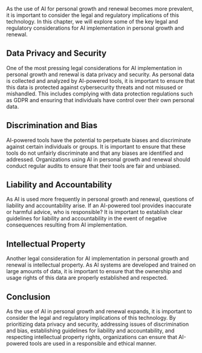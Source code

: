 

As the use of AI for personal growth and renewal becomes more prevalent, it is important to consider the legal and regulatory implications of this technology. In this chapter, we will explore some of the key legal and regulatory considerations for AI implementation in personal growth and renewal.

Data Privacy and Security
-------------------------

One of the most pressing legal considerations for AI implementation in personal growth and renewal is data privacy and security. As personal data is collected and analyzed by AI-powered tools, it is important to ensure that this data is protected against cybersecurity threats and not misused or mishandled. This includes complying with data protection regulations such as GDPR and ensuring that individuals have control over their own personal data.

Discrimination and Bias
-----------------------

AI-powered tools have the potential to perpetuate biases and discriminate against certain individuals or groups. It is important to ensure that these tools do not unfairly discriminate and that any biases are identified and addressed. Organizations using AI in personal growth and renewal should conduct regular audits to ensure that their tools are fair and unbiased.

Liability and Accountability
----------------------------

As AI is used more frequently in personal growth and renewal, questions of liability and accountability arise. If an AI-powered tool provides inaccurate or harmful advice, who is responsible? It is important to establish clear guidelines for liability and accountability in the event of negative consequences resulting from AI implementation.

Intellectual Property
---------------------

Another legal consideration for AI implementation in personal growth and renewal is intellectual property. As AI systems are developed and trained on large amounts of data, it is important to ensure that the ownership and usage rights of this data are properly established and respected.

Conclusion
----------

As the use of AI in personal growth and renewal expands, it is important to consider the legal and regulatory implications of this technology. By prioritizing data privacy and security, addressing issues of discrimination and bias, establishing guidelines for liability and accountability, and respecting intellectual property rights, organizations can ensure that AI-powered tools are used in a responsible and ethical manner.

